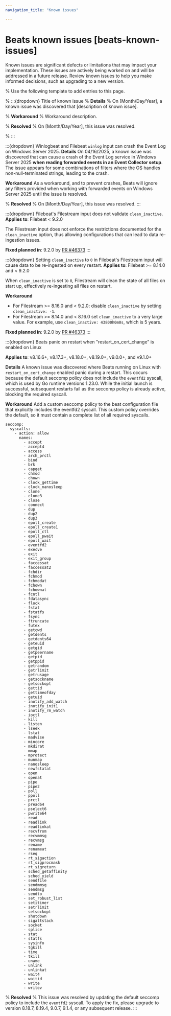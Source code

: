 ```yaml
---
navigation_title: "Known issues"

---
```


# Beats known issues [beats-known-issues]

Known issues are significant defects or limitations that may impact your implementation. These issues are actively being worked on and will be addressed in a future release. Review known issues to help you make informed decisions, such as upgrading to a new version.

% Use the following template to add entries to this page.

% :::{dropdown} Title of known issue
% **Details** 
% On [Month/Day/Year], a known issue was discovered that [description of known issue].

% **Workaround** 
% Workaround description.

% **Resolved**
% On [Month/Day/Year], this issue was resolved.

% :::

:::{dropdown} Winlogbeat and Filebeat `winlog` input can crash the Event Log on Windows Server 2025.
**Details** 
On 04/16/2025, a known issue was discovered that can cause a crash of the Event Log service in Windows Server 2025 **when reading forwarded events in an Event Collector setup**. The issue appears for some combinations of filters where the OS handles non-null-terminated strings, leading to the crash.

**Workaround** 
As a workaround, and to prevent crashes, Beats will ignore any filters provided when working with forwarded events on Windows Server 2025 until the issue is resolved.

% **Resolved**
% On [Month/Day/Year], this issue was resolved.
:::


:::{dropdown} Filebeat's Filestream input does not validate `clean_inactive`.
**Applies to**: Filebeat < 9.2.0

The Filestream input does not enforce the restrictions documented for
the `clean_inactive` option, thus allowing configurations that can
lead to data re-ingestion issues.

**Fixed planned in**: 9.2.0 by [PR #46373](https://github.com/elastic/beats/pull/46373)
:::

:::{dropdown} Setting `clean_inactive` to `0` in Filebeat's Filestream input will cause data to be re-ingested on every restart.
**Applies to**: Filebeat >= 8.14.0 and < 9.2.0

When `clean_inactive` is set to `0`, Filestream will clean the state of all files
on start up, effectively re-ingesting all files on restart.

**Workaround**
- For Filestream >= 8.16.0 and < 9.2.0: disable `clean_inactive` by setting `clean_inactive: -1`.
- For Filestream >= 8.14.0 and < 8.16.0 set `clean_inactive` to a very
large value. For example, use `clean_inactive: 43800h0m0s`, which is 5 years.

**Fixed planned in**: 9.2.0 by [PR #46373](https://github.com/elastic/beats/pull/46373)
:::

:::{dropdown} Beats panic on restart when "restart_on_cert_change" is enabled on Linux

**Applies to**: v8.16.6+, v8.17.3+, v8.18.0+, v8.19.0+, v9.0.0+, and v9.1.0+

**Details**
A known issue was discovered where Beats running on Linux with `restart_on_cert_change` enabled panic during a restart. This occurs because the default seccomp policy does not include the `eventfd2` syscall, which is used by Go runtime versions 1.23.0. While the initial launch is successful, subsequent restarts fail as the seccomp policy is already active, blocking the required syscall.

**Workaround**
Add a custom seccomp policy to the beat configuration file that explicitly includes the eventfd2 syscall. This custom policy overrides the default, so it must contain a complete list of all required syscalls.
```
seccomp:
  syscalls:
    - action: allow
      names:
        - accept
        - accept4
        - access
        - arch_prctl
        - bind
        - brk
        - capget
        - chmod
        - chown
        - clock_gettime
        - clock_nanosleep
        - clone
        - clone3
        - close
        - connect
        - dup
        - dup2
        - dup3
        - epoll_create
        - epoll_create1
        - epoll_ctl
        - epoll_pwait
        - epoll_wait
        - eventfd2
        - execve
        - exit
        - exit_group
        - faccessat
        - faccessat2
        - fchdir
        - fchmod
        - fchmodat
        - fchown
        - fchownat
        - fcntl
        - fdatasync
        - flock
        - fstat
        - fstatfs
        - fsync
        - ftruncate
        - futex
        - getcwd
        - getdents
        - getdents64
        - geteuid
        - getgid
        - getpeername
        - getpid
        - getppid
        - getrandom
        - getrlimit
        - getrusage
        - getsockname
        - getsockopt
        - gettid
        - gettimeofday
        - getuid
        - inotify_add_watch
        - inotify_init1
        - inotify_rm_watch
        - ioctl
        - kill
        - listen
        - lseek
        - lstat
        - madvise
        - mincore
        - mkdirat
        - mmap
        - mprotect
        - munmap
        - nanosleep
        - newfstatat
        - open
        - openat
        - pipe
        - pipe2
        - poll
        - ppoll
        - prctl
        - pread64
        - pselect6
        - pwrite64
        - read
        - readlink
        - readlinkat
        - recvfrom
        - recvmmsg
        - recvmsg
        - rename
        - renameat
        - rseq
        - rt_sigaction
        - rt_sigprocmask
        - rt_sigreturn
        - sched_getaffinity
        - sched_yield
        - sendfile
        - sendmmsg
        - sendmsg
        - sendto
        - set_robust_list
        - setitimer
        - setrlimit
        - setsockopt
        - shutdown
        - sigaltstack
        - socket
        - splice
        - stat
        - statfs
        - sysinfo
        - tgkill
        - time
        - tkill
        - uname
        - unlink
        - unlinkat
        - wait4
        - waitid
        - write
        - writev
```

% **Resolved**
% This issue was resolved by updating the default seccomp policy to include the `eventfd2` syscall. To apply the fix, please upgrade to version 8.18.7, 8.19.4, 9.0.7, 9.1.4, or any subsequent release.
:::

